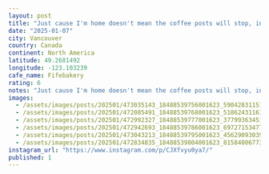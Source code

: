 ```yaml
---
layout: post
title: "Just cause I'm home doesn't mean the coffee posts will stop, incredible pour over and sweet treats at @fifebakery in mount pleasant. #worldcoffeetour"
date: "2025-01-07"
city: Vancouver
country: Canada
continent: North America
latitude: 49.2681492
longitude: -123.103239
cafe_name: Fifebakery
rating: 6
notes: "Just cause I'm home doesn't mean the coffee posts will stop, incredible pour over and sweet treats at @fifebakery in mount pleasant. #worldcoffeetour"
images:
  - /assets/images/posts/202501/473035143_18488539756001623_5904283115140631792_n_18044187770021675.jpg
  - /assets/images/posts/202501/472085491_18488539768001623_5186243116126657421_n_18150783160353662.jpg
  - /assets/images/posts/202501/472992327_18488539777001623_3779936345129877282_n_18044828792217209.jpg
  - /assets/images/posts/202501/472942693_18488539786001623_6972715347743826714_n_17860055331259807.jpg
  - /assets/images/posts/202501/473043213_18488539795001623_4562909303978716539_n_18113034292440793.jpg
  - /assets/images/posts/202501/472834835_18488539804001623_8158400677324619985_n_18076428553624334.jpg
instagram_url: "https://www.instagram.com/p/CJXfvyu0ya7/"
published: 1
---
```

